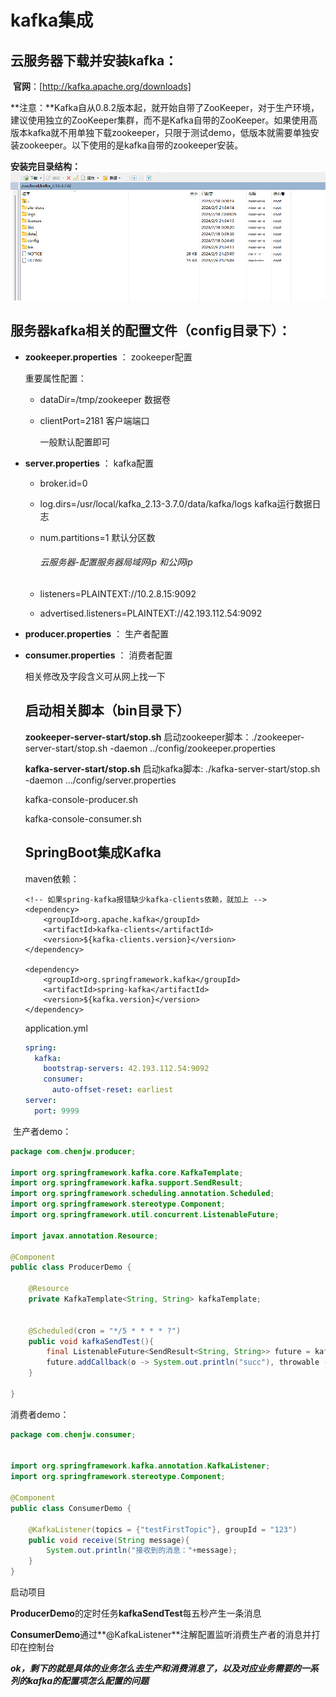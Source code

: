 # kafka集成

## 	云服务器下载并安装kafka：

​	**官网**：[http://kafka.apache.org/downloads]

​    **注意：**Kafka自从0.8.2版本起，就开始自带了ZooKeeper，对于生产环境，建议使用独立的ZooKeeper集群，而不是Kafka自带的ZooKeeper。
​				如果使用高版本kafka就不用单独下载zookeeper，只限于测试demo，低版本就需要单独安装zookeeper。以下使用的是kafka自带的zookeeper安装。

**安装完目录结构：**
![image-20240718235026558.png](image-20240718235026558.png)
## 	服务器kafka相关的配置文件（config目录下）：

- **zookeeper.properties** ： zookeeper配置

  重要属性配置：

  - dataDir=/tmp/zookeeper	数据卷

  - clientPort=2181    客户端端口

    一般默认配置即可

- **server.properties** ： kafka配置

  - broker.id=0

  - log.dirs=/usr/local/kafka_2.13-3.7.0/data/kafka/logs    kafka运行数据日志

  - num.partitions=1    默认分区数

    ###### 云服务器-配置服务器局域网ip 和公网ip

  - listeners=PLAINTEXT://10.2.8.15:9092 

  - advertised.listeners=PLAINTEXT://42.193.112.54:9092

    

- **producer.properties** ： 生产者配置

- **consumer.properties** ： 消费者配置

  相关修改及字段含义可从网上找一下

  ## 启动相关脚本（bin目录下）

  **zookeeper-server-start/stop.sh**     启动zookeeper脚本：./zookeeper-server-start/stop.sh  -daemon  ../config/zookeeper.properties

  **kafka-server-start/stop.sh**    启动kafka脚本:  ./kafka-server-start/stop.sh  -daemon  .../config/server.properties

  kafka-console-producer.sh

  kafka-console-consumer.sh 

  ## SpringBoot集成Kafka

  maven依赖：

  ```maven
  <!-- 如果spring-kafka报错缺少kafka-clients依赖，就加上 -->
  <dependency>
      <groupId>org.apache.kafka</groupId>
      <artifactId>kafka-clients</artifactId>
      <version>${kafka-clients.version}</version>
  </dependency>
  
  <dependency>
      <groupId>org.springframework.kafka</groupId>
      <artifactId>spring-kafka</artifactId>
      <version>${kafka.version}</version>
  </dependency>
  ```

  application.yml

  ```yml
  spring:
    kafka:
      bootstrap-servers: 42.193.112.54:9092
      consumer:
        auto-offset-reset: earliest
  server:
    port: 9999
  ```

​		生产者demo：

```java
package com.chenjw.producer;

import org.springframework.kafka.core.KafkaTemplate;
import org.springframework.kafka.support.SendResult;
import org.springframework.scheduling.annotation.Scheduled;
import org.springframework.stereotype.Component;
import org.springframework.util.concurrent.ListenableFuture;

import javax.annotation.Resource;

@Component
public class ProducerDemo {

    @Resource
    private KafkaTemplate<String, String> kafkaTemplate;


    @Scheduled(cron = "*/5 * * * * ?")
    public void kafkaSendTest(){
        final ListenableFuture<SendResult<String, String>> future = kafkaTemplate.send("testFirstTopic", "test-first111111");
        future.addCallback(o -> System.out.println("succ"), throwable -> System.out.println("failure"));
    }

}
```

消费者demo：

```java
package com.chenjw.consumer;


import org.springframework.kafka.annotation.KafkaListener;
import org.springframework.stereotype.Component;

@Component
public class ConsumerDemo {

    @KafkaListener(topics = {"testFirstTopic"}, groupId = "123")
    public void receive(String message){
        System.out.println("接收到的消息："+message);
    }
}
```

启动项目

**ProducerDemo**的定时任务**kafkaSendTest**每五秒产生一条消息

**ConsumerDemo**通过**@KafkaListener**注解配置监听消费生产者的消息并打印在控制台



***ok，剩下的就是具体的业务怎么去生产和消费消息了，以及对应业务需要的一系列的kafka的配置项怎么配置的问题***
